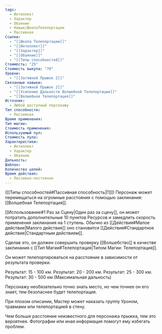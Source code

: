 ```yaml
---
tags:
  - Интеллект
  - Характер
  - Обаяние
  - Навык/ШколаТелепортации
  - Пассивная
Ссылки:
  - "[[Школа Телепортации]]"
  - "[[Интеллект]]"
  - "[[Характер]]"
  - "[[Обаяние]]"
  - "[[Типы способностей]]"
Стоимость: "25"
Стоимость выкупа: "70"
Уровни:
  - "[[Затяжной Прыжок 2]]"
Связанные навыки:
  - "[[Затяжной Прыжок 2]]"
  - "[[Усиление Дальности Волшебной Телепортации]]"
  - "[[Волшебная Телепортация]]"
Источник:
  - Любой доступный персонажу
Тип способности:
  - Пассивная
Время применения: 
Тип магии: 
Стоимость применения: 
Используемый пул: 
Стоимость пула: 
Характеристики:
  - Интеллект
  - Характер
  - Обаяние
Дальность: 
Шаблон: 
Количество целей: 
Время действия:
  - Пассивно-постоянно
---
```

([[Типы способностей#Пассивная способность|П]]) Персонаж может перемещаться на огромные расстояния с помощью заклинания: [[Волшебная Телепортация]]. 

[[Использование#1 Раз за Сцену|Один раз за сцену]], он может потратить дополнительные 10 пунктов Ресурсов и замедлить скорость применения заклинания на 1 ступень. Обычно из [[Действия#Малое действие|Малого действия]] оно становится [[Действия#Стандартное действие|Стандартным действием]].

Сделав это, он должен совершить проверку [[Волшебство]] в качестве заклинания с [[Тип Магии#Телепортация|Типом Магии: Телепортация]].

Он может телепортироваться на расстояние в зависимости от результата проверки. 

Результат: 15 - 100 км.
Результат: 20 - 200 км.
Результат: 25 - 300 км.
Результат: 30 - 500 км (Максимальная дальность)

Персонажу необязательно точно знать место, но чем точнее он его знает, тем безопаснее будет телепортация. 

При плохом описании, Мастер может наказать группу Уроном, травмами или телепортацией в стену.

Чем больше расстояние неизвестного для персонажа прыжка, тем это вероятнее. Фотографии или иная информация помогут ему избегать проблем. 